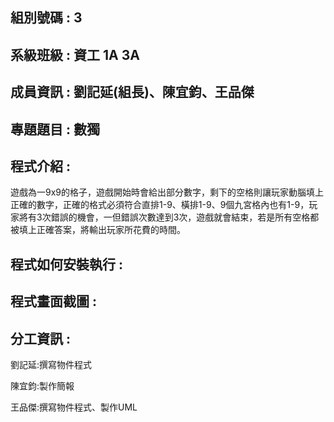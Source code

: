 ## 組別號碼 : 3


## 系級班級 : 資工 1A 3A


## 成員資訊 : 劉記延(組長)、陳宜鈞、王品傑


## 專題題目 : 數獨


## 程式介紹 :

遊戲為一9x9的格子，遊戲開始時會給出部分數字，剩下的空格則讓玩家動腦填上正確的數字，正確的格式必須符合直排1-9、橫排1-9、9個九宮格內也有1-9，玩家將有3次錯誤的機會，一但錯誤次數達到3次，遊戲就會結束，若是所有空格都被填上正確答案，將輸出玩家所花費的時間。

## 程式如何安裝執行 :


## 程式畫面截圖 :


## 分工資訊 :
劉記延:撰寫物件程式

陳宜鈞:製作簡報

王品傑:撰寫物件程式、製作UML
